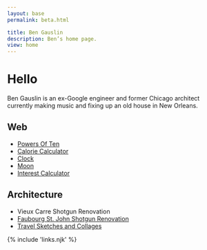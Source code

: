 ```yaml
---
layout: base
permalink: beta.html

title: Ben Gauslin
description: Ben’s home page.
view: home
---
```

# Hello

Ben Gauslin is an ex-Google engineer and former Chicago architect currently making music and fixing up an old house in New Orleans.

## Web

- [Powers Of Ten][ten] 
- [Calorie Calculator][calories]
- [Clock][clock]
- [Moon][moon]
- [Interest Calculator][interest]


[calories]: https://calories.gauslin.com
[clock]: https://clock.gauslin.com
[interest]: https://interest.gauslin.com
[moon]: https://moon.gauslin.com
[ten]: https://ten.gauslin.com

## Architecture

- Vieux Carre Shotgun Renovation
- [Faubourg St. John Shotgun Renovation][shotgun-fsj]
- [Travel Sketches and Collages][europa]

[europa]: /slides/europa.html
[shotgun-fsj]: /slides/shotgun-fsj.html
[shotgun-vc]: /slides/shotgun-vc.html

{% include 'links.njk' %}
